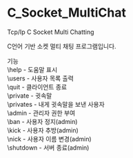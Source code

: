 # C_Socket_MultiChat<br>
Tcp/Ip C Socket Multi Chatting<br>

C언어 기반 소켓 멀티 채팅 프로그램입니다.<br>

기능<br>
\help - 도움말 표시 <br>
\users - 사용자 목록 출력<br>
\quit - 클라이언트 종료<br>
\private - 귓속말<br>
\privates - 내게 귓속말을 보낸 사용자<br>
\admin - 관리자 권한 부여<br>
\ban - 사용자 정지(admin)<br>
\kick - 사용자 추방(admin)<br>
\nick - 사용자 이름 변경(admin)<br>
\shutdown - 서버 종료(admin)<br>
